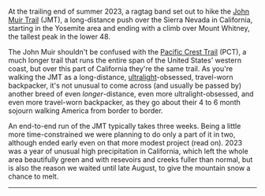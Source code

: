 At the trailing end of summer 2023, a ragtag band set out to hike the [John Muir Trail](https://en.wikipedia.org/wiki/John_Muir_Trail) (JMT), a long-distance push over the Sierra Nevada in California, starting in the Yosemite area and ending with a climb over Mount Whitney, the tallest peak in the lower 48.

The John Muir shouldn't be confused with the [Pacific Crest Trail](https://en.wikipedia.org/wiki/Pacific_Crest_Trail) (PCT), a much longer trail that runs the entire span of the United States' western coast, but over this part of California they're the same trail. As you're walking the JMT as a long-distance, [ultralight](https://www.reddit.com/r/Ultralight/)-obsessed, travel-worn backpacker, it's not unusual to come across (and usually be passed by) another breed of even _longer_-distance, even more ultralight-obsessed, and even more travel-worn backpacker, as they go about their 4 to 6 month sojourn walking America from border to border.

An end-to-end run of the JMT typically takes three weeks. Being a little more time-constrained we were planning to do only a part of it in two, although ended early even on that more modest project (read on). 2023 was a year of unusual high precipitation in California, which left the whole area beautifully green and with resevoirs and creeks fuller than normal, but is also the reason we waited until late August, to give the mountain snow a chance to melt.

<hr>
